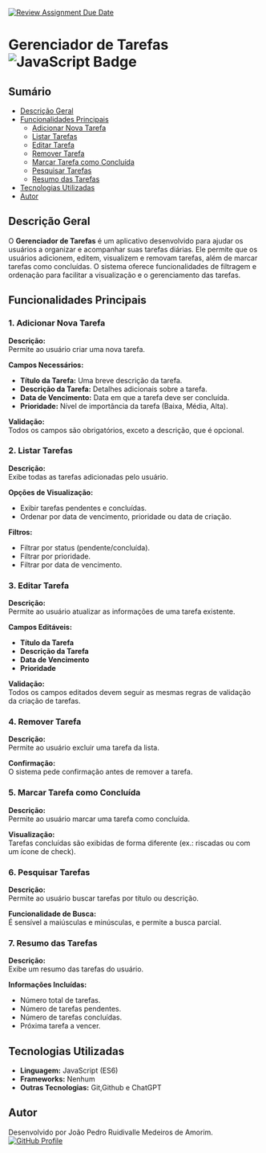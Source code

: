 [![Review Assignment Due Date](https://classroom.github.com/assets/deadline-readme-button-22041afd0340ce965d47ae6ef1cefeee28c7c493a6346c4f15d667ab976d596c.svg)](https://classroom.github.com/a/xIJyaq6w)
# Gerenciador de Tarefas  ![JavaScript Badge](https://img.shields.io/badge/JavaScript-ES6-gree)

## Sumário
- [Descrição Geral](#descrição-geral)
- [Funcionalidades Principais](#funcionalidades-principais)
  - [Adicionar Nova Tarefa](#1-adicionar-nova-tarefa)
  - [Listar Tarefas](#2-listar-tarefas)
  - [Editar Tarefa](#3-editar-tarefa)
  - [Remover Tarefa](#4-remover-tarefa)
  - [Marcar Tarefa como Concluída](#5-marcar-tarefa-como-concluída)
  - [Pesquisar Tarefas](#6-pesquisar-tarefas)
  - [Resumo das Tarefas](#7-resumo-das-tarefas)
- [Tecnologias Utilizadas](#tecnologias-utilizadas)
- [Autor](#autor)

## Descrição Geral

O **Gerenciador de Tarefas** é um aplicativo desenvolvido para ajudar os usuários a organizar e acompanhar suas tarefas diárias. Ele permite que os usuários adicionem, editem, visualizem e removam tarefas, além de marcar tarefas como concluídas. O sistema oferece funcionalidades de filtragem e ordenação para facilitar a visualização e o gerenciamento das tarefas.

## Funcionalidades Principais

### 1. Adicionar Nova Tarefa

**Descrição:**  
Permite ao usuário criar uma nova tarefa.

**Campos Necessários:**
- **Título da Tarefa:** Uma breve descrição da tarefa.
- **Descrição da Tarefa:** Detalhes adicionais sobre a tarefa.
- **Data de Vencimento:** Data em que a tarefa deve ser concluída.
- **Prioridade:** Nível de importância da tarefa (Baixa, Média, Alta).

**Validação:**  
Todos os campos são obrigatórios, exceto a descrição, que é opcional.

### 2. Listar Tarefas

**Descrição:**  
Exibe todas as tarefas adicionadas pelo usuário.

**Opções de Visualização:**
- Exibir tarefas pendentes e concluídas.
- Ordenar por data de vencimento, prioridade ou data de criação.

**Filtros:**
- Filtrar por status (pendente/concluída).
- Filtrar por prioridade.
- Filtrar por data de vencimento.

### 3. Editar Tarefa

**Descrição:**  
Permite ao usuário atualizar as informações de uma tarefa existente.

**Campos Editáveis:**
- **Título da Tarefa**
- **Descrição da Tarefa**
- **Data de Vencimento**
- **Prioridade**

**Validação:**  
Todos os campos editados devem seguir as mesmas regras de validação da criação de tarefas.

### 4. Remover Tarefa

**Descrição:**  
Permite ao usuário excluir uma tarefa da lista.

**Confirmação:**  
O sistema pede confirmação antes de remover a tarefa.

### 5. Marcar Tarefa como Concluída

**Descrição:**  
Permite ao usuário marcar uma tarefa como concluída.

**Visualização:**  
Tarefas concluídas são exibidas de forma diferente (ex.: riscadas ou com um ícone de check).

### 6. Pesquisar Tarefas

**Descrição:**  
Permite ao usuário buscar tarefas por título ou descrição.

**Funcionalidade de Busca:**  
É sensível a maiúsculas e minúsculas, e permite a busca parcial.

### 7. Resumo das Tarefas

**Descrição:**  
Exibe um resumo das tarefas do usuário.

**Informações Incluídas:**
- Número total de tarefas.
- Número de tarefas pendentes.
- Número de tarefas concluídas.
- Próxima tarefa a vencer.

## Tecnologias Utilizadas

- **Linguagem:** JavaScript (ES6)
- **Frameworks:** Nenhum
- **Outras Tecnologias:** Git,Github e ChatGPT

## Autor

Desenvolvido por João Pedro Ruidivalle Medeiros de Amorim.  
[![GitHub Profile](https://img.shields.io/badge/GitHub-Profile-informational?logo=github)](https://github.com/Juawo)
